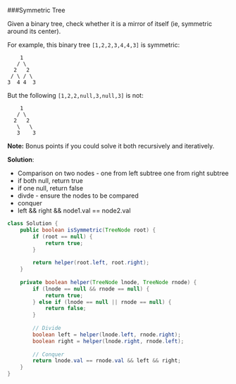###Symmetric Tree

Given a binary tree, check whether it is a mirror of itself (ie, symmetric around its center).

For example, this binary tree `[1,2,2,3,4,4,3]` is symmetric:

```
    1
   / \
  2   2
 / \ / \
3  4 4  3

```

But the following `[1,2,2,null,3,null,3]` is not:

```
    1
   / \
  2   2
   \   \
   3    3

```

**Note:**
Bonus points if you could solve it both recursively and iteratively.



**Solution**:

* Comparison on two nodes - one from left subtree one from right subtree
* if both null, return true
* if one null, return false
* divde - ensure the nodes to be compared
* conquer
* left && right && node1.val == node2.val

```java
class Solution {
    public boolean isSymmetric(TreeNode root) {
        if (root == null) {
            return true;
        }
        
        return helper(root.left, root.right);
    }
    
    private boolean helper(TreeNode lnode, TreeNode rnode) {
        if (lnode == null && rnode == null) {
            return true;
        } else if (lnode == null || rnode == null) {
            return false;
        }
        
        // Divide
        boolean left = helper(lnode.left, rnode.right);
        boolean right = helper(lnode.right, rnode.left);
        
        // Conquer
        return lnode.val == rnode.val && left && right;
    }
}


```

